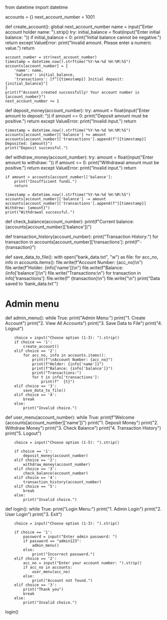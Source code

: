 from datetime import datetime


accounts = {}
next_account_number = 1001


def create_account():
    global next_account_number
    name = input("Enter account holder name: ").strip()
    try:
        initial_balance = float(input("Enter initial balance: "))
        if initial_balance < 0:
            print("Initial balance cannot be negative.")
            return
    except ValueError:
        print("Invalid amount. Please enter a numeric value.")
        return

    account_number = str(next_account_number)
    timestamp = datetime.now().strftime("%Y-%m-%d %H:%M:%S")
    accounts[account_number] = {
        'name': name,
        'balance': initial_balance,
        'transactions': [f"[{timestamp}] Initial deposit: {initial_balance}"]
    }
    print(f"Account created successfully! Your account number is {account_number}")
    next_account_number += 1


def deposit_money(account_number):
    try:
        amount = float(input("Enter amount to deposit: "))
        if amount <= 0:
            print("Deposit amount must be positive.")
            return
    except ValueError:
        print("Invalid input.")
        return

    timestamp = datetime.now().strftime("%Y-%m-%d %H:%M:%S")
    accounts[account_number]['balance'] += amount
    accounts[account_number]['transactions'].append(f"[{timestamp}] Deposited: {amount}")
    print("Deposit successful.")

def withdraw_money(account_number):
    try:
        amount = float(input("Enter amount to withdraw: "))
        if amount <= 0:
            print("Withdrawal amount must be positive.")
            return
    except ValueError:
        print("Invalid input.")
        return

    if amount > accounts[account_number]['balance']:
        print("Insufficient funds.")
        return

    timestamp = datetime.now().strftime("%Y-%m-%d %H:%M:%S")
    accounts[account_number]['balance'] -= amount
    accounts[account_number]['transactions'].append(f"[{timestamp}] Withdrew: {amount}")
    print("Withdrawal successful.")


def check_balance(account_number):
    print(f"Current balance: {accounts[account_number]['balance']}")


def transaction_history(account_number):
    print("Transaction History:")
    for transaction in accounts[account_number]['transactions']:
        print(f"- {transaction}")


def save_data_to_file():
    with open("bank_data.txt", "w") as file:
        for acc_no, info in accounts.items():
            file.write(f"Account Number: {acc_no}\n")
            file.write(f"Holder: {info['name']}\n")
            file.write(f"Balance: {info['balance']}\n")
            file.write("Transactions:\n")
            for transaction in info['transactions']:
                file.write(f"  {transaction}\n")
            file.write("\n")
    print("Data saved to 'bank_data.txt'")

# Admin menu
def admin_menu():
    while True:
        print("Admin Menu:")
        print("1. Create Account")
        print("2. View All Accounts")
        print("3. Save Data to File")
        print("4. Logout")

        choice = input("Choose option (1-3): ").strip()
        if choice == '1':
            create_account()
        elif choice == '2':
            for acc_no, info in accounts.items():
                print(f"\nAccount Number: {acc_no}")
                print(f"Holder: {info['name']}")
                print(f"Balance: {info['balance']}")
                print("Transactions:")
                for t in info['transactions']:
                    print(f"  {t}")
        elif choice == '3':
            save_data_to_file()
        elif choice == '4':
            break
        else:
            print("Invalid choice.")


def user_menu(account_number):
    while True:
        print(f"Welcome {accounts[account_number]['name']}")
        print("1. Deposit Money")
        print("2. Withdraw Money")
        print("3. Check Balance")
        print("4. Transaction History")
        print("5. Logout")

        choice = input("Choose option (1-5): ").strip()

        if choice == '1':
            deposit_money(account_number)
        elif choice == '2':
            withdraw_money(account_number)
        elif choice == '3':
            check_balance(account_number)
        elif choice == '4':
            transaction_history(account_number)
        elif choice == '5':
            break
        else:
            print("Invalid choice.")

def login():
    while True:
        print("Login Menu:")
        print("1. Admin Login")
        print("2. User Login")
        print("3. Exit")

        choice = input("Choose option (1-3): ").strip()

        if choice == '1':
            password = input("Enter admin password: ")
            if password == "admin123":
                admin_menu()
            else:
                print("Incorrect password.")
        elif choice == '2':
            acc_no = input("Enter your account number: ").strip()
            if acc_no in accounts:
                user_menu(acc_no)
            else:
                print("Account not found.")
        elif choice == '3':
            print("Thank you")
            break
        else:
            print("Invalid choice.")

login()

